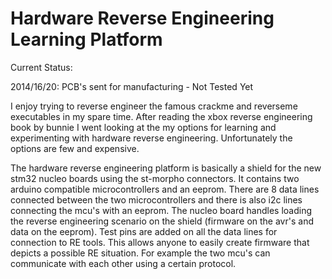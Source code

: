 Hardware Reverse Engineering Learning Platform
==============================================

Current Status:

2014/16/20: PCB's sent for manufacturing - Not Tested Yet

I enjoy trying to reverse engineer the famous crackme and reverseme executables in my spare time. After reading the xbox reverse engineering book by bunnie I went looking at the my options for learning and experimenting with hardware reverse engineering. Unfortunately the options are few and expensive.

The hardware reverse engineering platform is basically a shield for the new stm32 nucleo boards using the st-morpho connectors. It contains two arduino compatible microcontrollers and an eeprom. There are 8 data lines connected between the two microcontrollers and there is also i2c lines connecting the mcu's with an eeprom. The nucleo board handles loading the reverse engineering scenario on the shield (firmware on the avr's and data on the eeprom). Test pins are added on all the data lines for connection to RE tools. This allows anyone to easily create firmware that depicts a possible RE situation. For example the two mcu's can communicate with each other using a certain protocol.

